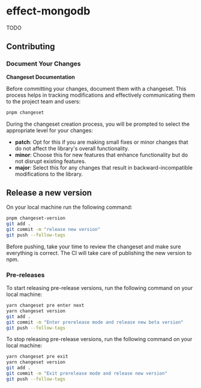 # effect-mongodb

TODO

## Contributing

### Document Your Changes

**Changeset Documentation**

Before committing your changes, document them with a changeset. This process helps in tracking modifications and effectively communicating them to the project team and users:

```bash
pnpm changeset
```

During the changeset creation process, you will be prompted to select the appropriate level for your changes:

- **patch**: Opt for this if you are making small fixes or minor changes that do not affect the library's overall functionality.
- **minor**: Choose this for new features that enhance functionality but do not disrupt existing features.
- **major**: Select this for any changes that result in backward-incompatible modifications to the library.

## Release a new version

On your local machine run the following command:

```bash
pnpm changeset-version
git add .
git commit -m "release new version"
git push --follow-tags
```

Before pushing, take your time to review the changeset and make sure everything is correct. The CI will take care of
publishing the new version to npm.

### Pre-releases

To start releasing pre-release versions, run the following command on your local machine:

```bash
yarn changeset pre enter next
yarn changeset version
git add .
git commit -m "Enter prerelease mode and release new beta version"
git push --follow-tags
```

To stop releasing pre-release versions, run the following command on your local machine:

```bash
yarn changeset pre exit
yarn changeset version
git add .
git commit -m "Exit prerelease mode and release new version"
git push --follow-tags
```